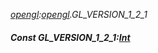 _[opengl](../../modules/opengl/opengl-module.md):[opengl](../../modules/opengl/opengl-module.md).GL\_VERSION\_1\_2\_1_
##### Const GL\_VERSION\_1\_2\_1:[Int](../../modules/wonkey/wonkey-types-int.md)
